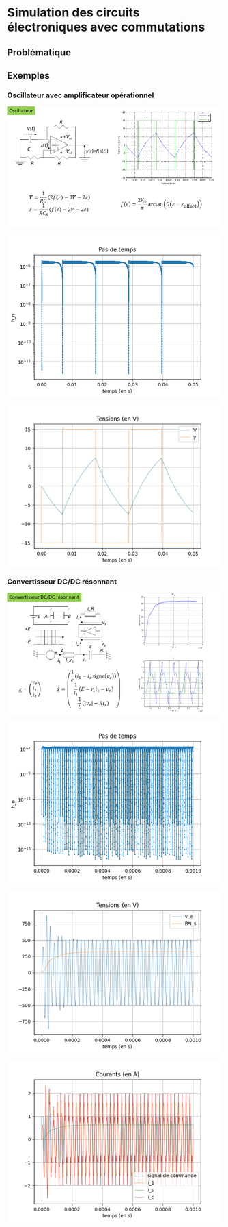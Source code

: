 # Simulation des circuits électroniques avec commutations

## Problématique

## Exemples

### Oscillateur avec amplificateur opérationnel

![](Data/Diapositive1.PNG)

![](Data/oscillateur_1.png)

![](Data/oscillateur_2.png)

### Convertisseur DC/DC résonnant

![](Data/Diapositive2.PNG)

![](Data/convres_1.png)

![](Data/convres_2.png)

![](Data/convres_3.png)
